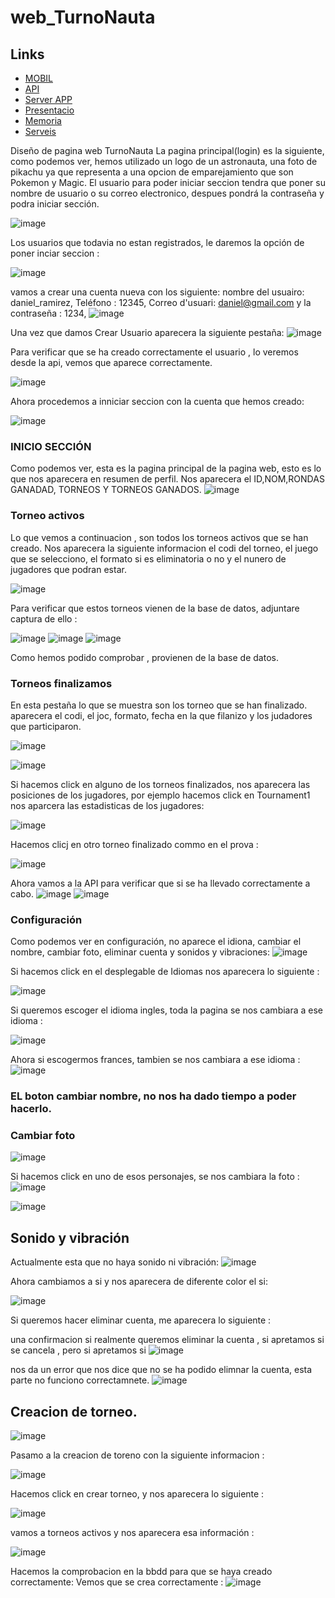 # web_TurnoNauta

## Links

- [MOBIL](https://github.com/Snr1s3/Turnonauta.git)
- [API](https://github.com/Snr1s3/TurnoNauta_FastAPI.git)
- [Server APP](https://github.com/Snr1s3/serverApp_Turnonauta.git)  
- [Presentacio](https://docs.google.com/presentation/d/1K03l9CcSwC65fDLJo3RcBxfwdepAkTG-f7iyhe_hQaQ/edit?usp=sharing)
- [Memoria](https://docs.google.com/document/d/1RH_1SOikwa-qEJ7z6mxCnpTQ9W4fVT4ch-nEfXnbZEM/edit?usp=sharing)
- [Serveis](https://docs.google.com/document/d/1n_anFcwDCupWzFK5bXRM0LBsKA6eEZFOU3CXILnUGAA/edit?usp=sharing)


Diseño de pagina web TurnoNauta
La pagina principal(login) es la siguiente, como podemos ver, hemos utilizado un logo de un astronauta, una foto de pikachu ya que representa a una opcion de emparejamiento que son Pokemon y Magic.
El usuario para poder iniciar seccion tendra que poner su nombre de usuario o su correo electronico, despues pondrá la contraseña y podra iniciar sección.

![image](https://github.com/user-attachments/assets/7cb9701f-f027-4e47-a594-d2c4e08e50fe)


Los usuarios que todavia no estan registrados, le daremos la opción de poner inciar seccion : 

![image](https://github.com/user-attachments/assets/41365c6c-5256-40a9-a4a3-37219385a8d3)

vamos a crear una cuenta nueva con los siguiente: nombre del usuairo: daniel_ramirez, Teléfono : 12345, Correo d'usuari: daniel@gmail.com y la contraseña : 1234,
![image](https://github.com/user-attachments/assets/a6d9de9c-29c0-4826-9e18-e9c4f8971e2a)

Una vez que damos Crear Usuario aparecera la siguiente pestaña: 
![image](https://github.com/user-attachments/assets/552d3598-5a4c-48ce-930d-c74b19778960)

Para verificar que se ha creado correctamente el usuario , lo veremos desde la api, vemos que aparece correctamente.

![image](https://github.com/user-attachments/assets/3a6f0fd2-2e43-40af-a76a-8ebe25cda48c)

Ahora procedemos a inniciar seccion con la cuenta que hemos creado:

![image](https://github.com/user-attachments/assets/f9305273-9362-49ac-a322-043dcb1b608e)



### INICIO SECCIÓN

Como podemos ver, esta es la pagina principal de la pagina web, esto es lo que nos aparecera en resumen de perfil. Nos aparecera el ID,NOM,RONDAS GANADAD, TORNEOS Y TORNEOS GANADOS.
![image](https://github.com/user-attachments/assets/c7f2545d-0404-415c-82ed-9b6b4c87f7ae)


### Torneo activos

Lo que vemos a continuacion , son todos los torneos activos que se han creado. Nos aparecera la siguiente informacion el codi del torneo, el juego que se selecciono, el formato si es eliminatoria o no y el nunero de jugadores que podran estar.

![image](https://github.com/user-attachments/assets/967a874a-4a74-4089-bf3e-d65fccf52e37)


Para verificar que estos torneos vienen de la base de datos, adjuntare captura de ello : 

![image](https://github.com/user-attachments/assets/4b6ef3ca-e3f2-4a19-9318-9fe0b2ebeefb)
![image](https://github.com/user-attachments/assets/162a8c76-c1ef-4dfd-aff4-317e17feb4c0)
![image](https://github.com/user-attachments/assets/39eeabc1-1d07-48c6-bb83-2d026d8f3c3b)

Como hemos podido comprobar , provienen de la base de datos.



### Torneos finalizamos 
En esta pestaña lo que se muestra son los torneo que se han finalizado. aparecera el codi, el joc, formato, fecha en la que filanizo y los judadores que participaron.

![image](https://github.com/user-attachments/assets/7a0e46d4-3a9c-4b14-bd24-eafb3c33d708)

![image](https://github.com/user-attachments/assets/6ddc59d8-e070-481d-9a4d-1b49b0984a5b)

Si hacemos click en alguno de los torneos finalizados, nos aparecera las posiciones de los jugadores, por ejemplo hacemos click en Tournament1 nos aparcera las estadisticas de los jugadores: 

![image](https://github.com/user-attachments/assets/1aa322b7-3cd5-421b-9bc9-e6a3a35227b7)

Hacemos clicj en otro torneo finalizado commo en el prova :

![image](https://github.com/user-attachments/assets/659fbb3e-e57d-4ee0-a49c-76b523617c63)


Ahora vamos a la API para verificar que si se ha llevado correctamente a cabo.
![image](https://github.com/user-attachments/assets/b9f21b6b-e048-4d98-a9e6-7c59fecbd2c9)
![image](https://github.com/user-attachments/assets/dccf5e61-0ea3-4744-a497-5765165178fe)

### Configuración
Como podemos ver en configuración, no aparece el idiona, cambiar el nombre, cambiar foto, eliminar cuenta y sonidos y vibraciones:
![image](https://github.com/user-attachments/assets/ae5519c8-f3dd-4e77-bfee-6ce22a981559)

Si hacemos click en el desplegable de Idiomas nos aparecera lo siguiente : 

![image](https://github.com/user-attachments/assets/851f6685-7d48-4b42-a306-40bc7034e394)

Si queremos escoger el idioma ingles, toda la pagina se nos cambiara a ese idioma : 

![image](https://github.com/user-attachments/assets/c1622817-e9b1-4eaf-8179-be361ad684c4)

Ahora si escogermos frances, tambien se nos cambiara a ese idioma : 
![image](https://github.com/user-attachments/assets/1e97e14d-5469-4689-8ccb-b61ea0363d52)

### EL boton cambiar nombre, no nos ha dado tiempo a poder hacerlo.

### Cambiar foto
![image](https://github.com/user-attachments/assets/e3550ea0-5c91-4c52-9102-dcb613d3d569)

Si hacemos click en uno de esos personajes, se nos cambiara la foto : 
![image](https://github.com/user-attachments/assets/4b820758-dc2e-408c-b44e-4074c9d44161)

![image](https://github.com/user-attachments/assets/b04b0b7d-ab05-4b16-8862-ebb97d54ed08)


## Sonido y vibración

Actualmente esta que no haya sonido ni vibración:
![image](https://github.com/user-attachments/assets/8e662d36-17c7-408a-b632-3738e3f1477d)

Ahora cambiamos a si y nos aparecera de diferente color el si:

![image](https://github.com/user-attachments/assets/e8a56a2a-7c55-42fb-845a-5f593ab62cae)

Si queremos hacer eliminar cuenta, me aparecera lo siguiente : 

una confirmacion si realmente queremos eliminar la cuenta , si apretamos si se cancela , pero si apretamos si 
![image](https://github.com/user-attachments/assets/9ec7f388-9a8f-4552-b7ef-12d5249297be)

nos da un error que nos dice que no se ha podido elimnar la cuenta, esta parte no funciono correctamnete.
![image](https://github.com/user-attachments/assets/8a0881dc-94c6-42b5-820d-eac817095641)



## Creacion de torneo.

![image](https://github.com/user-attachments/assets/97d29644-f71b-4d36-b200-1ff348a7fd4d)


Pasamo a la creacion de toreno con la siguiente informacion : 

![image](https://github.com/user-attachments/assets/efe4af33-a79e-4e0f-9e86-a7e081f14fd2)

Hacemos click en crear torneo, y nos aparecera lo siguiente : 

![image](https://github.com/user-attachments/assets/ef7e1dc1-d65b-4cbf-9830-4a8b7802a2f6)

vamos a torneos activos y nos aparecera esa información : 

![image](https://github.com/user-attachments/assets/4967b89c-1ee6-4dba-a96d-24d6c84adaeb)

Hacemos la comprobacion en la bbdd para que se haya creado correctamente: 
Vemos que se crea correctamente : 
![image](https://github.com/user-attachments/assets/90381054-642b-4c54-b7cc-f8c67d59c785)


